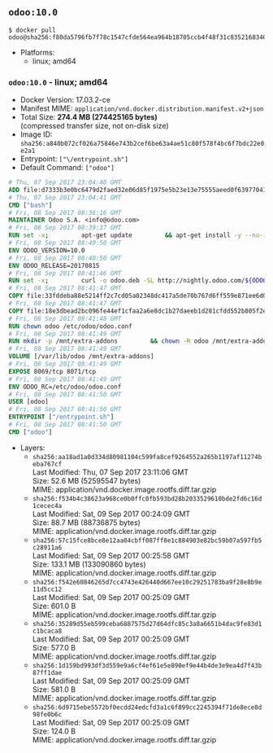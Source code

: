 ## `odoo:10.0`

```console
$ docker pull odoo@sha256:f80da5796fb7f78c1547cfde564ea964b18705ccb4f48f31c8352168340a4f6a
```

-	Platforms:
	-	linux; amd64

### `odoo:10.0` - linux; amd64

-	Docker Version: 17.03.2-ce
-	Manifest MIME: `application/vnd.docker.distribution.manifest.v2+json`
-	Total Size: **274.4 MB (274425165 bytes)**  
	(compressed transfer size, not on-disk size)
-	Image ID: `sha256:a840b072cf026a75846e743b2cef6be63a4ae51c80f578f4bc6f7bdc22e0e2a1`
-	Entrypoint: `["\/entrypoint.sh"]`
-	Default Command: `["odoo"]`

```dockerfile
# Thu, 07 Sep 2017 23:04:40 GMT
ADD file:d7333b3e0bc6479d2faed32e06d85f1975e5b23e13e75555aeed0f639770413b in / 
# Thu, 07 Sep 2017 23:04:41 GMT
CMD ["bash"]
# Fri, 08 Sep 2017 08:36:16 GMT
MAINTAINER Odoo S.A. <info@odoo.com>
# Fri, 08 Sep 2017 08:39:37 GMT
RUN set -x;         apt-get update         && apt-get install -y --no-install-recommends             ca-certificates             curl             node-less             python-gevent             python-pip             python-renderpm             python-support             python-watchdog         && curl -o wkhtmltox.deb -SL http://nightly.odoo.com/extra/wkhtmltox-0.12.1.2_linux-jessie-amd64.deb         && echo '40e8b906de658a2221b15e4e8cd82565a47d7ee8 wkhtmltox.deb' | sha1sum -c -         && dpkg --force-depends -i wkhtmltox.deb         && apt-get -y install -f --no-install-recommends         && apt-get purge -y --auto-remove -o APT::AutoRemove::RecommendsImportant=false -o APT::AutoRemove::SuggestsImportant=false npm         && rm -rf /var/lib/apt/lists/* wkhtmltox.deb         && pip install psycogreen==1.0
# Fri, 08 Sep 2017 08:40:50 GMT
ENV ODOO_VERSION=10.0
# Fri, 08 Sep 2017 08:40:50 GMT
ENV ODOO_RELEASE=20170815
# Fri, 08 Sep 2017 08:41:46 GMT
RUN set -x;         curl -o odoo.deb -SL http://nightly.odoo.com/${ODOO_VERSION}/nightly/deb/odoo_${ODOO_VERSION}.${ODOO_RELEASE}_all.deb         && echo '08d21e6419a72be7a3ad784df7a6fc8a46bbe7d9 odoo.deb' | sha1sum -c -         && dpkg --force-depends -i odoo.deb         && apt-get update         && apt-get -y install -f --no-install-recommends         && rm -rf /var/lib/apt/lists/* odoo.deb
# Fri, 08 Sep 2017 08:41:47 GMT
COPY file:33fddeba88e5214ff2c7cd05a02348dc417a5de70b767d6ff559e871ee6d046a in / 
# Fri, 08 Sep 2017 08:41:47 GMT
COPY file:18e3dbead2bc096fe44ef1cfaa2a6e8dc1b27daeeb1d281cfdd552b805f2e767 in /etc/odoo/ 
# Fri, 08 Sep 2017 08:41:48 GMT
RUN chown odoo /etc/odoo/odoo.conf
# Fri, 08 Sep 2017 08:41:49 GMT
RUN mkdir -p /mnt/extra-addons         && chown -R odoo /mnt/extra-addons
# Fri, 08 Sep 2017 08:41:49 GMT
VOLUME [/var/lib/odoo /mnt/extra-addons]
# Fri, 08 Sep 2017 08:41:49 GMT
EXPOSE 8069/tcp 8071/tcp
# Fri, 08 Sep 2017 08:41:49 GMT
ENV ODOO_RC=/etc/odoo/odoo.conf
# Fri, 08 Sep 2017 08:41:50 GMT
USER [odoo]
# Fri, 08 Sep 2017 08:41:50 GMT
ENTRYPOINT ["/entrypoint.sh"]
# Fri, 08 Sep 2017 08:41:50 GMT
CMD ["odoo"]
```

-	Layers:
	-	`sha256:aa18ad1a0d334d80981104c599fa8cef9264552a265b1197af11274beba767cf`  
		Last Modified: Thu, 07 Sep 2017 23:11:06 GMT  
		Size: 52.6 MB (52595547 bytes)  
		MIME: application/vnd.docker.image.rootfs.diff.tar.gzip
	-	`sha256:f534b4c38623a968ce0b0ffc0fb593bd28b2033529610bde2fd6c16d1cecec4a`  
		Last Modified: Sat, 09 Sep 2017 00:24:09 GMT  
		Size: 88.7 MB (88736875 bytes)  
		MIME: application/vnd.docker.image.rootfs.diff.tar.gzip
	-	`sha256:57c15fce8bce8e12aa04cbff087ff8e1c884903e82bc59b07a597fb5c28911a6`  
		Last Modified: Sat, 09 Sep 2017 00:25:58 GMT  
		Size: 133.1 MB (133090860 bytes)  
		MIME: application/vnd.docker.image.rootfs.diff.tar.gzip
	-	`sha256:f542e60846265d7cc4743e426440d667ee10c29251783ba9f28e8b9e11d5cc12`  
		Last Modified: Sat, 09 Sep 2017 00:25:09 GMT  
		Size: 601.0 B  
		MIME: application/vnd.docker.image.rootfs.diff.tar.gzip
	-	`sha256:35289d55eb599ceba6887575d27d64dfc85c3a8a6651b4dac9fe83d1c1bcaca8`  
		Last Modified: Sat, 09 Sep 2017 00:25:09 GMT  
		Size: 577.0 B  
		MIME: application/vnd.docker.image.rootfs.diff.tar.gzip
	-	`sha256:1d159bd993df3d559e9a6cf4ef61e5e890ef9e44b4de3e9ea4d7f43b87ff1dae`  
		Last Modified: Sat, 09 Sep 2017 00:25:09 GMT  
		Size: 581.0 B  
		MIME: application/vnd.docker.image.rootfs.diff.tar.gzip
	-	`sha256:6d9715ebe5572bf0ecdd24edcfd3a1c6f899cc2245394f71de8ece8d98fe0b6c`  
		Last Modified: Sat, 09 Sep 2017 00:25:09 GMT  
		Size: 124.0 B  
		MIME: application/vnd.docker.image.rootfs.diff.tar.gzip
